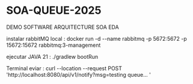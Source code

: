 # SOA-QUEUE-2025
DEMO SOFTWARE ARQUITECTURE SOA EDA

instalar rabbitMQ local :
docker run -d --name rabbitmq -p 5672:5672 -p 15672:15672 rabbitmq:3-management

ejecutar JAVA 21 :
./gradlew bootRun

Terminal eviar :  curl --location --request POST 'http://localhost:8080/api/v1/notify?msg=testing queue... '
